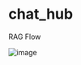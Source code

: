 # chat_hub

RAG Flow

![image](https://github.com/user-attachments/assets/0cde7307-f3a8-4975-9f1f-738d8fa1caf9)

